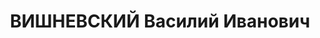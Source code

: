 ---
title: ВИШНЕВСКИЙ Василий Иванович
description: 'Род. в 1885, Курская губ., г. Дмитриев, русский, обр.: среднее (окончил
  техникум путей сообщения), искл. из ВКП(б). Проживал: г. Тихорецк, ул. Кирова, 36.
  Начальник Тихорецкого отделения паровозного хозяйства

  Арестован 19.08.1937. Обв.: участник контрреволюционной троцкистской диверсионно-вредительской
  организации. Приговор: ВК ВС СССР, 17.12.1937 – ВМН. Расстрелян 17.12.1937, в г.
  Ростове-на-Дону.

  Реабилитирован ВК ВС СССР 24.10.1957'
---